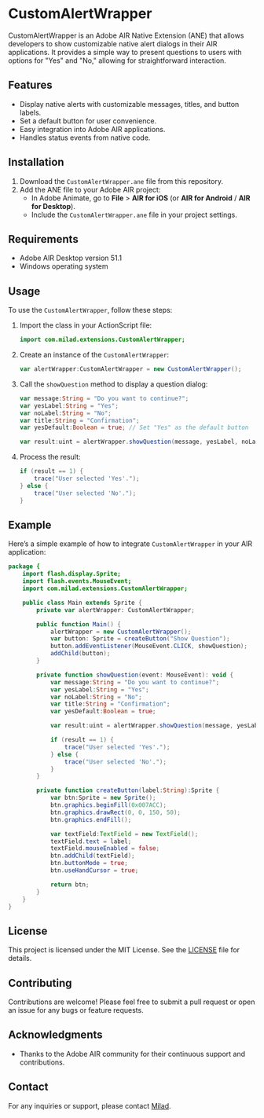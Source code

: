 
# CustomAlertWrapper

CustomAlertWrapper is an Adobe AIR Native Extension (ANE) that allows developers to show customizable native alert dialogs in their AIR applications. It provides a simple way to present questions to users with options for "Yes" and "No," allowing for straightforward interaction.

## Features

- Display native alerts with customizable messages, titles, and button labels.
- Set a default button for user convenience.
- Easy integration into Adobe AIR applications.
- Handles status events from native code.

## Installation

1. Download the `CustomAlertWrapper.ane` file from this repository.
2. Add the ANE file to your Adobe AIR project:
   - In Adobe Animate, go to **File** > **AIR for iOS** (or **AIR for Android** / **AIR for Desktop**).
   - Include the `CustomAlertWrapper.ane` file in your project settings.

## Requirements

- Adobe AIR Desktop version 51.1
- Windows operating system

## Usage

To use the `CustomAlertWrapper`, follow these steps:

1. Import the class in your ActionScript file:

    ```actionscript
    import com.milad.extensions.CustomAlertWrapper;
    ```

2. Create an instance of the `CustomAlertWrapper`:

    ```actionscript
    var alertWrapper:CustomAlertWrapper = new CustomAlertWrapper();
    ```

3. Call the `showQuestion` method to display a question dialog:

    ```actionscript
    var message:String = "Do you want to continue?";
    var yesLabel:String = "Yes";
    var noLabel:String = "No";
    var title:String = "Confirmation";
    var yesDefault:Boolean = true; // Set "Yes" as the default button

    var result:uint = alertWrapper.showQuestion(message, yesLabel, noLabel, title, yesDefault);
    ```

4. Process the result:

    ```actionscript
    if (result == 1) {
        trace("User selected 'Yes'.");
    } else {
        trace("User selected 'No'.");
    }
    ```

## Example

Here’s a simple example of how to integrate `CustomAlertWrapper` in your AIR application:

```actionscript
package {
    import flash.display.Sprite;
    import flash.events.MouseEvent;
    import com.milad.extensions.CustomAlertWrapper;

    public class Main extends Sprite {
        private var alertWrapper: CustomAlertWrapper;

        public function Main() {
            alertWrapper = new CustomAlertWrapper();
            var button: Sprite = createButton("Show Question");
            button.addEventListener(MouseEvent.CLICK, showQuestion);
            addChild(button);
        }

        private function showQuestion(event: MouseEvent): void {
            var message:String = "Do you want to continue?";
            var yesLabel:String = "Yes";
            var noLabel:String = "No";
            var title:String = "Confirmation";
            var yesDefault:Boolean = true;

            var result:uint = alertWrapper.showQuestion(message, yesLabel, noLabel, title, yesDefault);

            if (result == 1) {
                trace("User selected 'Yes'.");
            } else {
                trace("User selected 'No'.");
            }
        }

        private function createButton(label:String):Sprite {
            var btn:Sprite = new Sprite();
            btn.graphics.beginFill(0x007ACC);
            btn.graphics.drawRect(0, 0, 150, 50);
            btn.graphics.endFill();

            var textField:TextField = new TextField();
            textField.text = label;
            textField.mouseEnabled = false;
            btn.addChild(textField);
            btn.buttonMode = true;
            btn.useHandCursor = true;

            return btn;
        }
    }
}
```

## License

This project is licensed under the MIT License. See the [LICENSE](LICENSE) file for details.

## Contributing

Contributions are welcome! Please feel free to submit a pull request or open an issue for any bugs or feature requests.

## Acknowledgments

- Thanks to the Adobe AIR community for their continuous support and contributions.

## Contact
For any inquiries or support, please contact [Milad](mailto:miladtaban@gmail.com.com).
